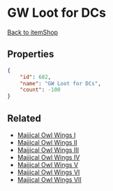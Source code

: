 # GW Loot for DCs

<no description available>

[Back to itemShop](../item-shops.md)

## Properties

```json
{
    "id": 682,
    "name": "GW Loot for DCs",
    "count": -100
}
```

## Related

- [Majjical Owl Wings I](../items/20017-majjical-owl-wings-i.md)
- [Majjical Owl Wings II](../items/20018-majjical-owl-wings-ii.md)
- [Majjical Owl Wings III](../items/20019-majjical-owl-wings-iii.md)
- [Majjical Owl Wings IV](../items/20020-majjical-owl-wings-iv.md)
- [Majjical Owl Wings V](../items/20021-majjical-owl-wings-v.md)
- [Majjical Owl Wings VI](../items/20022-majjical-owl-wings-vi.md)
- [Majjical Owl Wings VII](../items/20023-majjical-owl-wings-vii.md)

